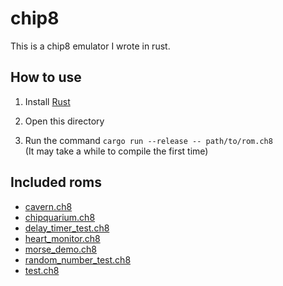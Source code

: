 # chip8

This is a chip8 emulator I wrote in rust.


## How to use

1. Install [Rust](https://rustup.rs/)

2. Open this directory

3. Run the command `cargo run --release -- path/to/rom.ch8`  
(It may take a while to compile the first time)

## Included roms

- [cavern.ch8](https://github.com/mattmikolay/chip-8/tree/master/cavern)
- [chipquarium.ch8](https://github.com/mattmikolay/chip-8/tree/master/chipquarium)
- [delay_timer_test.ch8](https://github.com/mattmikolay/chip-8/tree/master/delaytimer)
- [heart_monitor.ch8](https://github.com/mattmikolay/chip-8/tree/master/heartmonitor)
- [morse_demo.ch8](https://github.com/mattmikolay/chip-8/tree/master/morsecode)
- [random_number_test.ch8](https://github.com/mattmikolay/chip-8/tree/master/randomnumber)
- [test.ch8](https://github.com/corax89/chip8-test-rom/tree/master)
